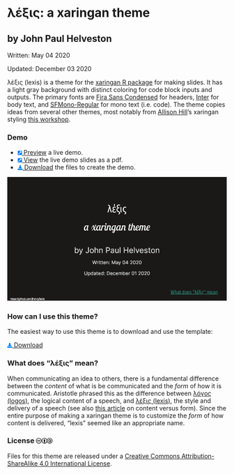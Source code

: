 
<!-- README.md is generated from README.Rmd. Please edit that file -->

# λέξις: a xaringan theme

<!-- README.md is generated from README.Rmd. Please edit that file -->

## by John Paul Helveston

Written: May 04 2020

Updated: December 03 2020

λέξις (lexis) is a theme for the [xaringan R
package](https://github.com/yihui/xaringan) for making slides. It has a
light gray background with distinct coloring for code block inputs and
outputs. The primary fonts are [Fira Sans
Condensed](https://fonts.google.com/specimen/Fira+Sans+Condensed) for
headers, [Inter](https://fonts.google.com/specimen/Inter) for body text,
and [SFMono-Regular](https://developer.apple.com/fonts/) for mono text
(i.e. code). The theme copies ideas from several other themes, most
notably from [Allison Hill](https://alison.rbind.io/)’s xaringan styling
[this
workshop](https://github.com/rstudio-education/arm-workshop-rsc2019).

### Demo

  - [<svg style="height:0.8em;top:.04em;position:relative;fill:#007bff;" viewBox="0 0 448 512"><path d="M448 80v352c0 26.51-21.49 48-48 48H48c-26.51 0-48-21.49-48-48V80c0-26.51 21.49-48 48-48h352c26.51 0 48 21.49 48 48zm-88 16H248.029c-21.313 0-32.08 25.861-16.971 40.971l31.984 31.987L67.515 364.485c-4.686 4.686-4.686 12.284 0 16.971l31.029 31.029c4.687 4.686 12.285 4.686 16.971 0l195.526-195.526 31.988 31.991C358.058 263.977 384 253.425 384 231.979V120c0-13.255-10.745-24-24-24z"/></svg>
    Preview](https://jhelvy.github.io/lexis/lexis_demo/lexis_demo.html)
    a live demo.
  - [<svg style="height:0.8em;top:.04em;position:relative;fill:#007bff;" viewBox="0 0 448 512"><path d="M448 80v352c0 26.51-21.49 48-48 48H48c-26.51 0-48-21.49-48-48V80c0-26.51 21.49-48 48-48h352c26.51 0 48 21.49 48 48zm-88 16H248.029c-21.313 0-32.08 25.861-16.971 40.971l31.984 31.987L67.515 364.485c-4.686 4.686-4.686 12.284 0 16.971l31.029 31.029c4.687 4.686 12.285 4.686 16.971 0l195.526-195.526 31.988 31.991C358.058 263.977 384 253.425 384 231.979V120c0-13.255-10.745-24-24-24z"/></svg>
    View](https://jhelvy.github.io/lexis/lexis_demo/lexis_demo.pdf) the
    live demo slides as a pdf.
  - [<svg style="height:0.8em;top:.04em;position:relative;fill:#007bff;" viewBox="0 0 512 512"><path d="M216 0h80c13.3 0 24 10.7 24 24v168h87.7c17.8 0 26.7 21.5 14.1 34.1L269.7 378.3c-7.5 7.5-19.8 7.5-27.3 0L90.1 226.1c-12.6-12.6-3.7-34.1 14.1-34.1H192V24c0-13.3 10.7-24 24-24zm296 376v112c0 13.3-10.7 24-24 24H24c-13.3 0-24-10.7-24-24V376c0-13.3 10.7-24 24-24h146.7l49 49c20.1 20.1 52.5 20.1 72.6 0l49-49H488c13.3 0 24 10.7 24 24zm-124 88c0-11-9-20-20-20s-20 9-20 20 9 20 20 20 20-9 20-20zm64 0c0-11-9-20-20-20s-20 9-20 20 9 20 20 20 20-9 20-20z"/></svg>
    Download](https://jhelvy.github.io/lexis/lexis_demo/lexis_demo.zip)
    the files to create the demo.

<img src="lexis_demo/lexis_demo.gif" width=660>

### How can I use this theme?

The easiest way to use this theme is to download and use the template:

[<svg style="height:0.8em;top:.04em;position:relative;fill:#007bff;" viewBox="0 0 512 512"><path d="M216 0h80c13.3 0 24 10.7 24 24v168h87.7c17.8 0 26.7 21.5 14.1 34.1L269.7 378.3c-7.5 7.5-19.8 7.5-27.3 0L90.1 226.1c-12.6-12.6-3.7-34.1 14.1-34.1H192V24c0-13.3 10.7-24 24-24zm296 376v112c0 13.3-10.7 24-24 24H24c-13.3 0-24-10.7-24-24V376c0-13.3 10.7-24 24-24h146.7l49 49c20.1 20.1 52.5 20.1 72.6 0l49-49H488c13.3 0 24 10.7 24 24zm-124 88c0-11-9-20-20-20s-20 9-20 20 9 20 20 20 20-9 20-20zm64 0c0-11-9-20-20-20s-20 9-20 20 9 20 20 20 20-9 20-20z"/></svg>
Download](https://jhelvy.github.io/lexis/lexis_template/lexis_template.zip)

### What does “λέξις” mean?

When communicating an idea to others, there is a fundamental difference
between the *content* of what is be communicated and the *form* of how
it is communicated. Aristotle phrased this as the difference between
[λόγος (logos)](https://en.wikipedia.org/wiki/Logos), the logical
content of a speech, and [λέξις
(lexis)](https://en.wikipedia.org/wiki/Lexis_\(Aristotle\)), the style
and delivery of a speech (see also [this
article](http://rhetoric.byu.edu/Encompassing%20Terms/Content%20and%20Form.htm)
on content versus form). Since the entire purpose of making a xaringan
theme is to customize the *form* of how content is delivered, “lexis”
seemed like an appropriate name.

### License <svg style="height:0.8em;top:.04em;position:relative;" viewBox="0 0 496 512"><path d="M245.83 214.87l-33.22 17.28c-9.43-19.58-25.24-19.93-27.46-19.93-22.13 0-33.22 14.61-33.22 43.84 0 23.57 9.21 43.84 33.22 43.84 14.47 0 24.65-7.09 30.57-21.26l30.55 15.5c-6.17 11.51-25.69 38.98-65.1 38.98-22.6 0-73.96-10.32-73.96-77.05 0-58.69 43-77.06 72.63-77.06 30.72-.01 52.7 11.95 65.99 35.86zm143.05 0l-32.78 17.28c-9.5-19.77-25.72-19.93-27.9-19.93-22.14 0-33.22 14.61-33.22 43.84 0 23.55 9.23 43.84 33.22 43.84 14.45 0 24.65-7.09 30.54-21.26l31 15.5c-2.1 3.75-21.39 38.98-65.09 38.98-22.69 0-73.96-9.87-73.96-77.05 0-58.67 42.97-77.06 72.63-77.06 30.71-.01 52.58 11.95 65.56 35.86zM247.56 8.05C104.74 8.05 0 123.11 0 256.05c0 138.49 113.6 248 247.56 248 129.93 0 248.44-100.87 248.44-248 0-137.87-106.62-248-248.44-248zm.87 450.81c-112.54 0-203.7-93.04-203.7-202.81 0-105.42 85.43-203.27 203.72-203.27 112.53 0 202.82 89.46 202.82 203.26-.01 121.69-99.68 202.82-202.84 202.82z"/></svg><svg style="height:0.8em;top:.04em;position:relative;" viewBox="0 0 496 512"><path d="M314.9 194.4v101.4h-28.3v120.5h-77.1V295.9h-28.3V194.4c0-4.4 1.6-8.2 4.6-11.3 3.1-3.1 6.9-4.7 11.3-4.7H299c4.1 0 7.8 1.6 11.1 4.7 3.1 3.2 4.8 6.9 4.8 11.3zm-101.5-63.7c0-23.3 11.5-35 34.5-35s34.5 11.7 34.5 35c0 23-11.5 34.5-34.5 34.5s-34.5-11.5-34.5-34.5zM247.6 8C389.4 8 496 118.1 496 256c0 147.1-118.5 248-248.4 248C113.6 504 0 394.5 0 256 0 123.1 104.7 8 247.6 8zm.8 44.7C130.2 52.7 44.7 150.6 44.7 256c0 109.8 91.2 202.8 203.7 202.8 103.2 0 202.8-81.1 202.8-202.8.1-113.8-90.2-203.3-202.8-203.3z"/></svg><svg style="height:0.8em;top:.04em;position:relative;" viewBox="0 0 496 512"><path d="M247.6 8C389.4 8 496 118.1 496 256c0 147.1-118.5 248-248.4 248C113.6 504 0 394.5 0 256 0 123.1 104.7 8 247.6 8zm.8 44.7C130.2 52.7 44.7 150.6 44.7 256c0 109.8 91.2 202.8 203.7 202.8 103.2 0 202.8-81.1 202.8-202.8.1-113.8-90.2-203.3-202.8-203.3zM137.7 221c13-83.9 80.5-95.7 108.9-95.7 99.8 0 127.5 82.5 127.5 134.2 0 63.6-41 132.9-128.9 132.9-38.9 0-99.1-20-109.4-97h62.5c1.5 30.1 19.6 45.2 54.5 45.2 23.3 0 58-18.2 58-82.8 0-82.5-49.1-80.6-56.7-80.6-33.1 0-51.7 14.6-55.8 43.8h18.2l-49.2 49.2-49-49.2h19.4z"/></svg>

Files for this theme are released under a [Creative Commons
Attribution-ShareAlike 4.0 International
License](https://creativecommons.org/licenses/by-sa/4.0/).
